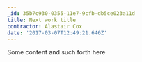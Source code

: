 ```yaml
---
_id: 35b7c930-0355-11e7-9cfb-db5ce023a11d
title: Next work title
contractor: Alastair Cox
date: '2017-03-07T12:49:21.646Z'
---
```

Some content and such forth here
